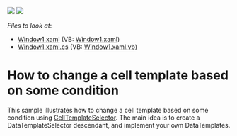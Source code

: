 <!-- default badges list -->
[![](https://img.shields.io/badge/Open_in_DevExpress_Support_Center-FF7200?style=flat-square&logo=DevExpress&logoColor=white)](https://supportcenter.devexpress.com/ticket/details/E2017)
[![](https://img.shields.io/badge/📖_How_to_use_DevExpress_Examples-e9f6fc?style=flat-square)](https://docs.devexpress.com/GeneralInformation/403183)
<!-- default badges end -->
<!-- default file list -->
*Files to look at*:

* [Window1.xaml](./CS/EditorsDesignTime/Window1.xaml) (VB: [Window1.xaml](./VB/EditorsDesignTime/Window1.xaml))
* [Window1.xaml.cs](./CS/EditorsDesignTime/Window1.xaml.cs) (VB: [Window1.xaml.vb](./VB/EditorsDesignTime/Window1.xaml.vb))
<!-- default file list end -->
# How to change a cell template based on some condition


<p>This sample illustrates how to change a cell template based on some condition using <a href="https://documentation.devexpress.com/#WPF/DevExpressXpfGridColumnBase_CellTemplateSelectortopic">CellTemplateSelector</a>. The main idea is to create a DataTemplateSelector descendant, and implement your own DataTemplates.</p>

<br/>


